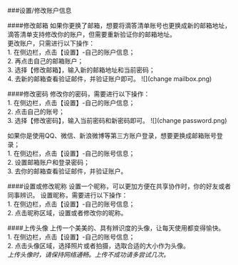 ###设置/修改账户信息

####修改邮箱
如果你更换了邮箱，想要将滴答清单账号也更换成新的邮箱地址，滴答清单支持修改你的账户，但需要重新验证你的邮箱地址。
<br >更改账户，只需进行以下操作：
<br>1. 在侧边栏，点击【设置】-自己的账户信息；
<br>2. 再点击自己的邮箱账户；
<br>3. 选择【修改邮箱】，输入新的邮箱地址和当前密码；
<br>4. 去新的邮箱查看验证邮件，并验证账户即可。
![](change mailbox.png)

####修改密码
修改你的密码，需要进行以下操作：
<br>1. 在侧边栏，点击【设置】-自己的账户信息；
<br>2. 点击自己的账号；
<br>3. 选择【修改密码】，输入当前密码和新密码即可。
![](change password.png)

如果你是使用QQ、微信、新浪微博等第三方账户登录，想要更换成邮箱账号登录；
<br>1. 在侧边栏，点击【设置】-自己的账号信息；
<br>2. 设置邮箱账户和登录密码；
<br>3. 去你的邮箱查看验证邮件，并验证账户。


####设置或修改昵称
设置一个昵称，可以更加方便在共享协作时，你的好友或者同事辨识。
设置昵称，需要进行以下操作：
<br>1. 在侧边栏，点击【设置】-自己的账号信息；
<br>2. 点击昵称区域，设置或者修改你的昵称。

####上传头像
上传一个美美的、具有辨识度的头像，让每天使用都变得愉快。
<br>1. 在侧边栏，点击【设置】-自己的账号信息；
<br>2. 点击头像区域，选择照片或者拍摄，选取合适的大小作为头像。
<br >*上传头像时，请保持网络通畅。上传不成功请多尝试几次。*
